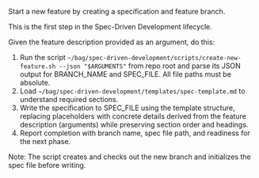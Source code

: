 Start a new feature by creating a specification and feature branch.

This is the first step in the Spec-Driven Development lifecycle.

Given the feature description provided as an argument, do this:

1. Run the script `~/bag/spec-driven-development/scripts/create-new-feature.sh --json "$ARGUMENTS"` from repo root and parse its JSON output for BRANCH_NAME and SPEC_FILE. All file paths must be absolute.
2. Load `~/bag/spec-driven-development/templates/spec-template.md` to understand required sections.
3. Write the specification to SPEC_FILE using the template structure, replacing placeholders with concrete details derived from the feature description (arguments) while preserving section order and headings.
4. Report completion with branch name, spec file path, and readiness for the next phase.

Note: The script creates and checks out the new branch and initializes the spec file before writing.
